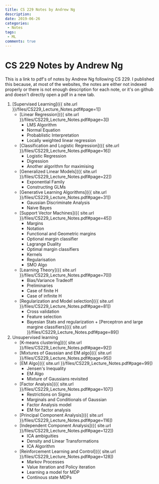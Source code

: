 ```yaml
---
title: CS 229 Notes by Andrew Ng
description: 
date: 2019-06-26
categories:
 - Notes
tags:
 - ML
comments: true
---
```



<script type="text/javascript" async
  src="https://cdn.mathjax.org/mathjax/latest/MathJax.js?config=TeX-MML-AM_CHTML">
</script>


# CS 229 Notes by Andrew Ng

This is a link to pdf's of notes by Andrew Ng following CS 229. I published this because, at most of the websites, the notes are either not indexed properly or there is not enough description for each note, or it's on github and doesn't directly open a pdf in a new tab.

1. [Supervised Learning]({{ site.url }}/files/CS229_Lecture_Notes.pdf#page=1])
    + [Linear Regression]({{ site.url }}/files/CS229_Lecture_Notes.pdf#page=3])
        + LMS Algorithm
        + Normal Equation
        + Probablistic Interpretation
        + Locally weighted linear regression
    + [Classification and Logistic Regression]({{ site.url }}/files/CS229_Lecture_Notes.pdf#page=16])
        + Logistic Regression
        + Digression
        + Another algorithm for maximising
    + [Generalized Linear Models]({{ site.url }}/files/CS229_Lecture_Notes.pdf#page=22])
        + Exponential Family
        + Constructing GLMs
    + [Generative Learning Algorithms]({{ site.url }}/files/CS229_Lecture_Notes.pdf#page=31])
        + Gaussian Discriminate Analysis
        + Naive Bayes
    + [Support Vector Machines]({{ site.url }}/files/CS229_Lecture_Notes.pdf#page=45])
        + Margins
        + Notation
        + Functional and Geometric margins
        + Optional margin classifier
        + Lagrange Duality
        + Optimal margin classifiers
        + Kernels
        + Regularisation
        + SMO Algo
     +  [Learning Theory]({{ site.url }}/files/CS229_Lecture_Notes.pdf#page=70])
          + Bias/Variance Tradeoff
          + Preliminaries
          + Case of finite H
          + Case of infinite H
      + [Regularization and Model selection]({{ site.url }}/files/CS229_Lecture_Notes.pdf#page=81])
          + Cross validation
          + Feature selection
          + Bayesian Stats and regularization
       + [Perceptron and large margine classifiers]({{ site.url }}/files/CS229_Lecture_Notes.pdf#page=89])
  2. Unsupervised learning 
		+ [K-means clustering]({{ site.url }}/files/CS229_Lecture_Notes.pdf#page=92])
       + [Mixtures of Gaussian and EM algo]({{ site.url }}/files/CS229_Lecture_Notes.pdf#page=95])
       + [EM Algo]({{ site.url }}/files/CS229_Lecture_Notes.pdf#page=99])
           + Jensen's Inequality
           + EM Algo
           + Mixture of Gaussians revisited
       + [Factor Analysis]({{ site.url }}/files/CS229_Lecture_Notes.pdf#page=107])
            + Restrictions on Sigma
            + Marginals and Conditionals of Gaussian
            + Factor Analysis model
            + EM for factor analysis
        + [Principal Component Analysis]({{ site.url }}/files/CS229_Lecture_Notes.pdf#page=116])
        + [Independent Component Analysis]({{ site.url }}/files/CS229_Lecture_Notes.pdf#page=122])
            + ICA ambiguities
            + Density and Linear Transformations
            + ICA Algorithm
        + [Reinforcement Learning and Control]({{ site.url }}/files/CS229_Lecture_Notes.pdf#page=128])
            + Markov Processes
            + Value iteration and Policy iteration
            + Learning a model for MDP
            + Continous state MDPs
